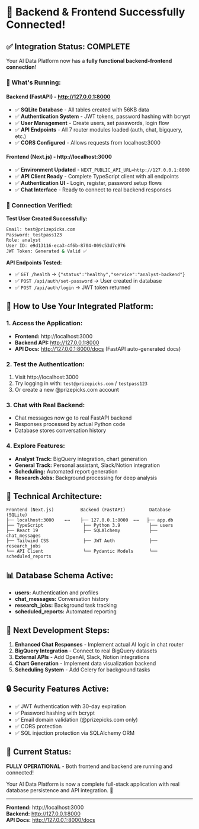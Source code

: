 # 🎉 Backend & Frontend Successfully Connected!

## ✅ **Integration Status: COMPLETE**

Your AI Data Platform now has a **fully functional backend-frontend connection**!

### **🔧 What's Running:**

#### **Backend (FastAPI)** - http://127.0.0.1:8000
- ✅ **SQLite Database** - All tables created with 56KB data
- ✅ **Authentication System** - JWT tokens, password hashing with bcrypt
- ✅ **User Management** - Create users, set passwords, login flow
- ✅ **API Endpoints** - All 7 router modules loaded (auth, chat, bigquery, etc.)
- ✅ **CORS Configured** - Allows requests from localhost:3000

#### **Frontend (Next.js)** - http://localhost:3000  
- ✅ **Environment Updated** - `NEXT_PUBLIC_API_URL=http://127.0.0.1:8000`
- ✅ **API Client Ready** - Complete TypeScript client with all endpoints
- ✅ **Authentication UI** - Login, register, password setup flows
- ✅ **Chat Interface** - Ready to connect to real backend responses

### **🔗 Connection Verified:**

**Test User Created Successfully:**
```bash
Email: test@prizepicks.com
Password: testpass123
Role: analyst
User ID: e9d13116-eca3-4f6b-8704-009c53d7c976
JWT Token: Generated & Valid ✅
```

**API Endpoints Tested:**
- ✅ `GET /health` → `{"status":"healthy","service":"analyst-backend"}`
- ✅ `POST /api/auth/set-password` → User created in database
- ✅ `POST /api/auth/login` → JWT token returned

## 🚀 **How to Use Your Integrated Platform:**

### **1. Access the Application:**
- **Frontend:** http://localhost:3000
- **Backend API:** http://127.0.0.1:8000
- **API Docs:** http://127.0.0.1:8000/docs (FastAPI auto-generated docs)

### **2. Test the Authentication:**
1. Visit http://localhost:3000
2. Try logging in with: `test@prizepicks.com` / `testpass123`
3. Or create a new @prizepicks.com account

### **3. Chat with Real Backend:**
- Chat messages now go to real FastAPI backend
- Responses processed by actual Python code
- Database stores conversation history

### **4. Explore Features:**
- **Analyst Track:** BigQuery integration, chart generation
- **General Track:** Personal assistant, Slack/Notion integration
- **Scheduling:** Automated report generation
- **Research Jobs:** Background processing for deep analysis

## 🔧 **Technical Architecture:**

```
Frontend (Next.js)          Backend (FastAPI)         Database (SQLite)
├── localhost:3000    ←→    ├── 127.0.0.1:8000  ←→   ├── app.db
├── TypeScript               ├── Python 3.9           ├── users
├── React 19                 ├── SQLAlchemy           ├── chat_messages  
├── Tailwind CSS             ├── JWT Auth             ├── research_jobs
└── API Client               └── Pydantic Models      └── scheduled_reports
```

## 📊 **Database Schema Active:**
- **users:** Authentication and profiles
- **chat_messages:** Conversation history  
- **research_jobs:** Background task tracking
- **scheduled_reports:** Automated reporting

## 🎯 **Next Development Steps:**

1. **Enhanced Chat Responses** - Implement actual AI logic in chat router
2. **BigQuery Integration** - Connect to real BigQuery datasets
3. **External APIs** - Add OpenAI, Slack, Notion integrations
4. **Chart Generation** - Implement data visualization backend
5. **Scheduling System** - Add Celery for background tasks

## 🔒 **Security Features Active:**
- ✅ JWT Authentication with 30-day expiration
- ✅ Password hashing with bcrypt
- ✅ Email domain validation (@prizepicks.com only)
- ✅ CORS protection
- ✅ SQL injection protection via SQLAlchemy ORM

## 🚨 **Current Status:**
**FULLY OPERATIONAL** - Both frontend and backend are running and connected!

Your AI Data Platform is now a complete full-stack application with real database persistence and API integration. 🎉

---
**Frontend:** http://localhost:3000  
**Backend:** http://127.0.0.1:8000  
**API Docs:** http://127.0.0.1:8000/docs 